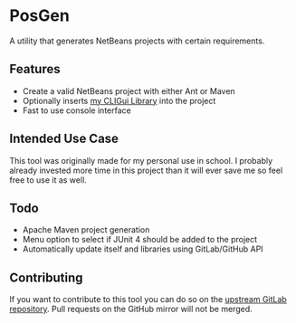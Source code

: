 # PosGen

A utility that generates NetBeans projects with certain requirements.

## Features

- Create a valid NetBeans project with either Ant or Maven
- Optionally inserts [my CLIGui Library](https://gitlab.com/profiluefter/CLIGui) into the project
- Fast to use console interface

## Intended Use Case

This tool was originally made for my personal use in school. I probably already invested more time in this project than it will ever save me so feel free to use it as well.

## Todo

- Apache Maven project generation
- Menu option to select if JUnit 4 should be added to the project
- Automatically update itself and libraries using GitLab/GitHub API

## Contributing

If you want to contribute to this tool you can do so on the [upstream GitLab repository](https://gitlab.com/profiluefter/PosGen). Pull requests on the GitHub mirror will not be merged.
